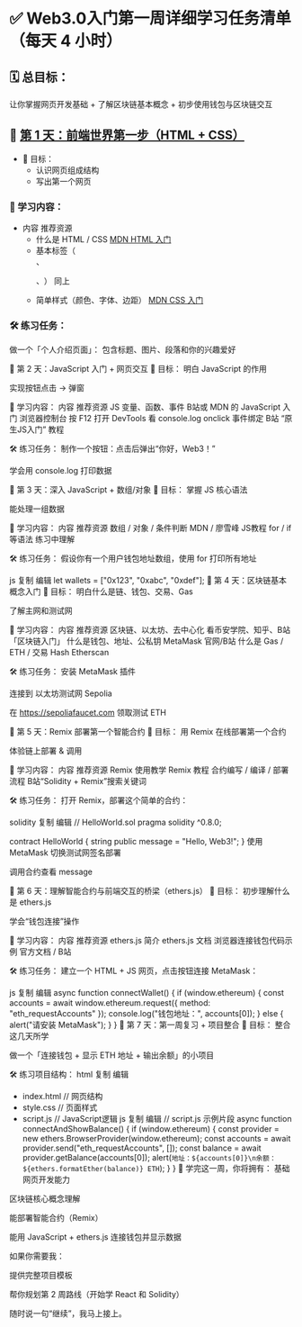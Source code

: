 # ✅ Web3.0入门第一周详细学习任务清单（每天 4 小时）
## 🗓️ 总目标：
让你掌握网页开发基础 + 了解区块链基本概念 + 初步使用钱包与区块链交互

## 📅 [第 1 天：前端世界第一步（HTML + CSS）](./Day1.md)<br>
- 🎯 目标：
  - 认识网页组成结构<br>
  - 写出第一个网页

### 📘 学习内容：
- 内容	推荐资源
  - 什么是 HTML / CSS	  [MDN HTML 入门](https://developer.mozilla.org/zh-CN/docs/Learn_web_development/Core/Structuring_content)<br>
  - 基本标签（<div>、<p>、<img>）	同上<br>
  - 简单样式（颜色、字体、边距）	[MDN CSS 入门](https://developer.mozilla.org/zh-CN/docs/Learn/CSS)

### 🛠️ 练习任务：
做一个「个人介绍页面」：
包含标题、图片、段落和你的兴趣爱好

📅 第 2 天：JavaScript 入门 + 网页交互
🎯 目标：
明白 JavaScript 的作用

实现按钮点击 → 弹窗

📘 学习内容：
内容	推荐资源
JS 变量、函数、事件	B站或 MDN 的 JavaScript 入门
浏览器控制台	按 F12 打开 DevTools 看 console.log
onclick 事件绑定	B站 “原生JS入门” 教程

🛠️ 练习任务：
制作一个按钮：点击后弹出“你好，Web3！”

学会用 console.log 打印数据

📅 第 3 天：深入 JavaScript + 数组/对象
🎯 目标：
掌握 JS 核心语法

能处理一组数据

📘 学习内容：
内容	推荐资源
数组 / 对象 / 条件判断	MDN / 廖雪峰 JS教程
for / if 等语法	练习中理解

🛠️ 练习任务：
假设你有一个用户钱包地址数组，使用 for 打印所有地址

js
复制
编辑
let wallets = ["0x123", "0xabc", "0xdef"];
📅 第 4 天：区块链基本概念入门
🎯 目标：
明白什么是链、钱包、交易、Gas

了解主网和测试网

📘 学习内容：
内容	推荐资源
区块链、以太坊、去中心化	看币安学院、知乎、B站「区块链入门」
什么是钱包、地址、公私钥	MetaMask 官网/B站
什么是 Gas / ETH / 交易 Hash	Etherscan

🛠️ 练习任务：
安装 MetaMask 插件

连接到 以太坊测试网 Sepolia

在 https://sepoliafaucet.com 领取测试 ETH

📅 第 5 天：Remix 部署第一个智能合约
🎯 目标：
用 Remix 在线部署第一个合约

体验链上部署 & 调用

📘 学习内容：
内容	推荐资源
Remix 使用教学	Remix 教程
合约编写 / 编译 / 部署流程	B站“Solidity + Remix”搜索关键词

🛠️ 练习任务：
打开 Remix，部署这个简单的合约：

solidity
复制
编辑
// HelloWorld.sol
pragma solidity ^0.8.0;

contract HelloWorld {
    string public message = "Hello, Web3!";
}
使用 MetaMask 切换测试网签名部署

调用合约查看 message

📅 第 6 天：理解智能合约与前端交互的桥梁（ethers.js）
🎯 目标：
初步理解什么是 ethers.js

学会“钱包连接”操作

📘 学习内容：
内容	推荐资源
ethers.js 简介	ethers.js 文档
浏览器连接钱包代码示例	官方文档 / B站

🛠️ 练习任务：
建立一个 HTML + JS 网页，点击按钮连接 MetaMask：

js
复制
编辑
async function connectWallet() {
  if (window.ethereum) {
    const accounts = await window.ethereum.request({ method: "eth_requestAccounts" });
    console.log("钱包地址：", accounts[0]);
  } else {
    alert("请安装 MetaMask");
  }
}
📅 第 7 天：第一周复习 + 项目整合
🎯 目标：
整合这几天所学

做一个「连接钱包 + 显示 ETH 地址 + 输出余额」的小项目

🛠️ 练习项目结构：
html
复制
编辑
- index.html     // 网页结构
- style.css      // 页面样式
- script.js      // JavaScript逻辑
js
复制
编辑
// script.js 示例片段
async function connectAndShowBalance() {
  if (window.ethereum) {
    const provider = new ethers.BrowserProvider(window.ethereum);
    const accounts = await provider.send("eth_requestAccounts", []);
    const balance = await provider.getBalance(accounts[0]);
    alert(`地址：${accounts[0]}\n余额：${ethers.formatEther(balance)} ETH`);
  }
}
🎁 学完这一周，你将拥有：
基础网页开发能力

区块链核心概念理解

能部署智能合约（Remix）

能用 JavaScript + ethers.js 连接钱包并显示数据

如果你需要我：

提供完整项目模板

帮你规划第 2 周路线（开始学 React 和 Solidity）

随时说一句“继续”，我马上接上。
